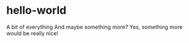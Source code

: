 # hello-world
A bit of everything
And maybe something more?
Yes, something more would be really nice!
